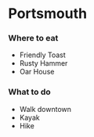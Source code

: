 # Portsmouth

### Where to eat
- Friendly Toast
- Rusty Hammer
- Oar House
### What to do
- Walk downtown
- Kayak
- Hike
